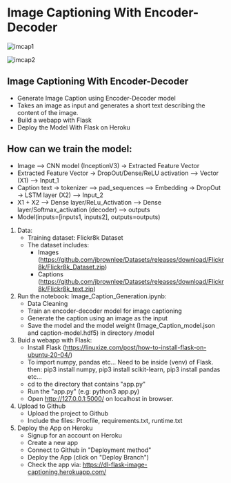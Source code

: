 # Image Captioning With Encoder-Decoder

![imcap1](https://user-images.githubusercontent.com/13595525/142015498-cd35671d-cb80-4db2-a14d-b971a26f94fc.png)

![imcap2](https://user-images.githubusercontent.com/13595525/142015511-ebc703f8-f704-40fc-ae00-9601b2934eca.png)


## Image Captioning With Encoder-Decoder
- Generate Image Caption using Encoder-Decoder model
- Takes an image as input and generates a short text describing the content of the image.
- Build a webapp with Flask
- Deploy the Model With Flask on Heroku

## How can we train the model:
- Image --> CNN model (InceptionV3) -> Extracted Feature Vector
- Extracted Feature Vector -> DropOut/Dense/ReLU activation --> Vector (X1) --> Input_1
- Caption text -> tokenizer --> pad_sequences --> Embedding -> DropOut -> LSTM layer (X2) --> Input_2
- X1 + X2 --> Dense layer/ReLu_Activation --> Dense layer/Softmax_activation (decoder) --> outputs
- Model(inputs=[inputs1, inputs2], outputs=outputs)

1. Data:
   - Training dataset: Flickr8k Dataset
   - The dataset includes:
        - Images (https://github.com/jbrownlee/Datasets/releases/download/Flickr8k/Flickr8k_Dataset.zip)
        - Captions (https://github.com/jbrownlee/Datasets/releases/download/Flickr8k/Flickr8k_text.zip)
2. Run the notebook: Image_Caption_Generation.ipynb:
   - Data Cleaning
   - Train an encoder-decoder model for image captioning
   - Generate the caption using an image as the input
   - Save the model and the model weight (Image_Caption_model.json and caption-model.hdf5) in directory /model
4. Buid a webapp with Flask:
   - Install Flask (https://linuxize.com/post/how-to-install-flask-on-ubuntu-20-04/)
   - To import numpy, pandas etc... Need to be inside (venv) of Flask. then:  pip3 install numpy,  pip3 install scikit-learn,  pip3 install pandas etc...
   - cd to the directory that contains "app.py"
   - Run the "app.py" (e.g: python3 app.py)
   - Open http://127.0.0.1:5000/ on localhost in browser.
5. Upload to Github
   - Upload the project to Github
   - Include the files: Procfile, requirements.txt, runtime.txt
6. Deploy the App on Heroku
   - Signup for an account on Heroku
   - Create a new app
   - Connect to Github in "Deployment method"
   - Deploy the App (click on "Deploy Branch")
   - Check the app via: https://dl-flask-image-captioning.herokuapp.com/

